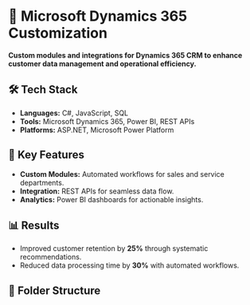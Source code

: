 # 📌 Microsoft Dynamics 365 Customization

**Custom modules and integrations for Dynamics 365 CRM to enhance customer data management and operational efficiency.**

## 🛠️ Tech Stack
- **Languages:** C#, JavaScript, SQL
- **Tools:** Microsoft Dynamics 365, Power BI, REST APIs
- **Platforms:** ASP.NET, Microsoft Power Platform

## 🚀 Key Features
- **Custom Modules:** Automated workflows for sales and service departments.
- **Integration:** REST APIs for seamless data flow.
- **Analytics:** Power BI dashboards for actionable insights.

## 📊 Results
- Improved customer retention by **25%** through systematic recommendations.
- Reduced data processing time by **30%** with automated workflows.

## 📂 Folder Structure

